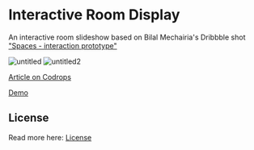 # Interactive Room Display

An interactive room slideshow based on Bilal Mechairia's Dribbble shot ["Spaces - interaction prototype"](https://dribbble.com/shots/2275597-Spaces-interaction-prototype)


![untitled](https://cloud.githubusercontent.com/assets/23016977/21487951/19cc5842-cbd0-11e6-9ddc-e2e2ed8e88e7.png)
![untitled2](https://cloud.githubusercontent.com/assets/23016977/21487952/19efc41c-cbd0-11e6-87d9-8e9250c8dd41.jpg)


[Article on Codrops](http://tympanus.net/codrops/?p=25440)

[Demo](http://tympanus.net/Development/RoomDisplay/)

## License

Read more here: [License](http://tympanus.net/codrops/licensing/)
